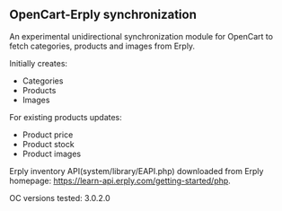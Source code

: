 ## OpenCart-Erply synchronization

An experimental unidirectional synchronization module for OpenCart to fetch categories, products and images from Erply.

Initially creates:
 * Categories
 * Products
 * Images

For existing products updates:
 * Product price
 * Product stock
 * Product images
 
Erply inventory API(system/library/EAPI.php) downloaded from Erply homepage: https://learn-api.erply.com/getting-started/php.

OC versions tested: 3.0.2.0

